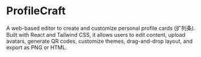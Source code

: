 # ProfileCraft
A web-based editor to create and customize personal profile cards (扩列条). Built with React and Tailwind CSS, it allows users to edit content, upload avatars, generate QR codes, customize themes, drag-and-drop layout, and export as PNG or HTML.
